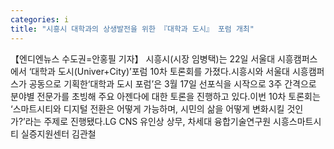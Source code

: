 ```yaml
---
categories: i
title: "시흥시 대학과의 상생발전을 위한 『대학과 도시』 포럼 개최"
---
```

【엔디엔뉴스 수도권=안홍필 기자】 시흥시(시장 임병택)는 22일 서울대 시흥캠퍼스에서 ‘대학과 도시(Univer+City)’포럼 10차 토론회를 가졌다.시흥시와 서울대 시흥캠퍼스가 공동으로 기획한‘대학과 도시 포럼’은 3월 17일 선포식을 시작으로 3주 간격으로 분야별 전문가를 초빙해 주요 아젠다에 대한 토론을 진행하고 있다.이번 10차 토론회는 ‘스마트시티와 디지털 전환은 어떻게 가능하며, 시민의 삶을 어떻게 변화시킬 것인가?’라는 주제로 진행됐다.LG CNS 유인상 상무, 차세대 융합기술연구원 시흥스마트시티 실증지원센터 김관철